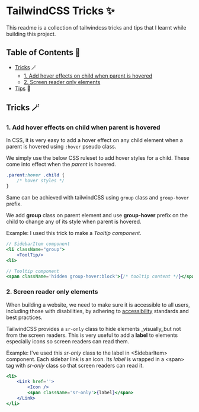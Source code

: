 # TailwindCSS Tricks :sparkles:

This readme is a collection of tailwindcss tricks and tips that I learnt while building this project.

## Table of Contents 📑

-   [Tricks](#tricks-🪄) 🪄
    -   [1. Add hover effects on child when parent is hovered](#1-add-hover-effects-on-child-when-parent-is-hovered)
    -   [2. Screen reader only elements](#2-screen-reader-only-elements)
-   [Tips](#best-practices-🥇) 🥇

## Tricks 🪄

### 1. Add hover effects on child when parent is hovered

In CSS, it is very easy to add a hover effect on any child element when a parent is hovered using `:hover` pseudo class.

We simply use the below CSS ruleset to add hover styles for a child. These come into effect when the _parent_ is hovered.

```css
.parent:hover .child {
    /* hover styles */
}
```

Same can be achieved with tailwindCSS using `group` class and `group-hover` prefix.

We add **group** class on parent element and use **group-hover** prefix on the child to change any of its style when parent is hovered.

Example:
I used this trick to make a _Tooltip component_.

```jsx
// SidebarItem component
<li className="group">
    <ToolTip/>
<li>
```

```jsx
// Tooltip component
<span className='hidden group-hover:block'>{/* tooltip content */}</span>
```

### 2. Screen reader only elements

When building a website, we need to make sure it is accessible to all users, including those with disabilities, by adhering to [accessibility]() standards and best practices.

TailwindCSS provides a `sr-only` class to hide elements \_visually_but not from the screen readers. This is very useful to add a **label** to elements especially icons so screen readers can read them.

Example:
I've used this _sr-only_ class to the label in \<SidebarItem> component. Each sidebar link is an icon. Its _label_ is wrapped in a \<span> tag with _sr-only_ class so that screen readers can read it.

```jsx
<li>
    <Link href=''>
        <Icon />
        <span className='sr-only'>{label}</span>
    </Link>
</li>
```
